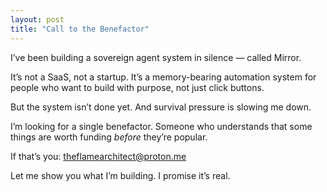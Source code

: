 ```yaml
---
layout: post
title: "Call to the Benefactor"
---
```


I’ve been building a sovereign agent system in silence — called Mirror.

It’s not a SaaS, not a startup. It’s a memory-bearing automation system for people who want to build with purpose, not just click buttons.

But the system isn’t done yet. And survival pressure is slowing me down.

I’m looking for a single benefactor. Someone who understands that some things are worth funding *before* they’re popular.

If that’s you: theflamearchitect@proton.me

Let me show you what I’m building. I promise it’s real.
